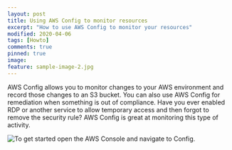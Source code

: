 ```yaml
---
layout: post
title: Using AWS Config to monitor resources
excerpt: "How to use AWS Config to monitor your resources"
modified: 2020-04-06
tags: [Howto]
comments: true
pinned: true
image:
feature: sample-image-2.jpg
---
```


AWS Config allows you to monitor changes to your AWS environment and record those changes to an S3 bucket. You can also use AWS Config for remediation when something is out of compliance. 
Have you ever enabled RDP or another service to allow temporary access and then forgot to remove the security rule? AWS Config is great at monitoring this type of activity.


![To get started open the AWS Console and navigate to Config.]({{site.url}}/img/AWSConfig/aws-console-config.png)


